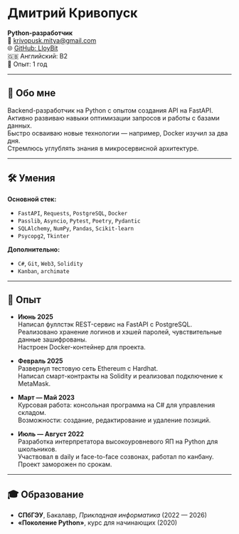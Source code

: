 # Дмитрий Кривопуск

**Python-разработчик**  
📧 [krivopusk.mitya@gmail.com](mailto:krivopusk.mitya@gmail.com)  
🌐 [GitHub: LloyBit](https://github.com/LloyBit)  
🇬🇧 Английский: B2  
📆 Опыт: 1 год  

---

## 🧠 Обо мне

Backend-разработчик на Python с опытом создания API на FastAPI.  
Активно развиваю навыки оптимизации запросов и работы с базами данных.  
Быстро осваиваю новые технологии — например, Docker изучил за два дня.  
Стремлюсь углублять знания в микросервисной архитектуре.

---

## 🛠 Умения

**Основной стек:**

- `FastAPI`, `Requests`, `PostgreSQL`, `Docker`
- `Passlib`, `Asyncio`, `Pytest`, `Poetry`, `Pydantic`
- `SQLAlchemy`, `NumPy`, `Pandas`, `Scikit-learn`
- `Psycopg2`, `Tkinter`

**Дополнительно:**

- `C#`, `Git`, `Web3`, `Solidity`
- `Kanban`, `archimate`

---

## 💼 Опыт

- **Июнь 2025**  
  Написал фуллстэк REST-сервис на FastAPI с PostgreSQL.  
  Реализовано хранение логинов и хэшей паролей, чувствительные данные зашифрованы.  
  Настроен Docker-контейнер для проекта.

- **Февраль 2025**  
  Развернул тестовую сеть Ethereum с Hardhat.  
  Написал смарт-контракты на Solidity и реализовал подключение к MetaMask.

- **Март — Май 2023**  
  Курсовая работа: консольная программа на C# для управления складом.  
  Возможности: создание, редактирование и удаление позиций.

- **Июль — Август 2022**  
  Разработка интерпретатора высокоуровневого ЯП на Python для школьников.  
  Участвовал в daily и face-to-face созвонах, работал по канбану.  
  Проект заморожен по срокам.

---

## 🎓 Образование

- **СПбГЭУ**, Бакалавр, _Прикладная информатика_ (2022 — 2026)
- **«Поколение Python»**, курс для начинающих (2020)

